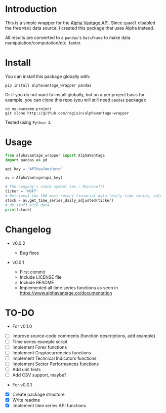 # Introduction

This is a simple wrapper for the [Alpha Vantage API](https://www.alphavantage.co). Since `quandl` disabled the free `WIKI` data source, I created this package that uses Alpha instead.

All results are converted to a `pandas`'s `DataFrame` to make data manipulation/computation/etc. faster.

# Install

You can install this package globally with:

```
pip install alphavantage_wrapper pandas
```

Or if you do not want to install globally, but on a per project basis for example, you can clone this repo (you will still need `pandas` package):

```
cd my-awesome-project
git clone http://github.com/regisin/alphavantage-wrapper
```

Tested using `Python 3`.

# Usage

```python
from alphavantage_wrapper import AlphaVantage
import pandas as pd

api_key = 'APIKeyGoesHere'

av = AlphaVantage(api_key)

# The company's stock symbol (ex.: Microsoft)
ticker = 'MSFT'
# Retrieval the 100 most recent financial data (daily time series, adjusted)
stock = av.get_time_series_daily_adjusted(ticker)
# do stuff with data
print(stock)
```

# Changelog

* v0.0.2
  * Bug fixes

* v0.0.1
  * First commit
  * Include LICENSE file
  * Include README
  * Implemented all time series functions as seen in https://www.alphavantage.co/documentation

# TO-DO

* For v0.1.0

- [ ] Improve source-code comments (function descriptions, add example)
- [ ] Time series example script
- [ ] Implement Forex functions
- [ ] Implement Cryptocurrencies functions
- [ ] Implement Technical Indicators functions
- [ ] Implement Sector Performances functions
- [ ] Add unit tests
- [ ] Add CSV support, maybe?

* For v0.0.1

- [x] Create package structure
- [x] Write readme
- [x] Implement time series API functions